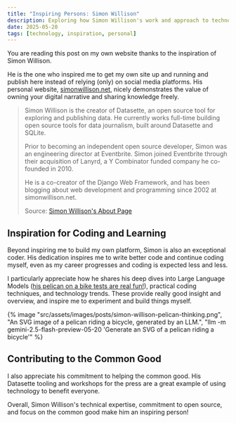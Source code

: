 ```yaml
---
title: "Inspiring Persons: Simon Willison"
description: Exploring how Simon Willison's work and approach to technology and society inspired me to build my own website and continue coding.
date: 2025-05-20
tags: [technology, inspiration, personal]
---
```


You are reading this post on my own website thanks to the inspiration of Simon Willison.

He is the one who inspired me to get my own site up and running and publish here instead of relying (only) on social media platforms. His personal website, [simonwillison.net](https://simonwillison.net/), nicely demonstrates the value of owning your digital narrative and sharing knowledge freely.

>Simon Willison is the creator of Datasette, an open source tool for exploring and publishing data. He currently works full-time building open source tools for data journalism, built around Datasette and SQLite.
>
>Prior to becoming an independent open source developer, Simon was an engineering director at Eventbrite. Simon joined Eventbrite through their acquisition of Lanyrd, a Y Combinator funded company he co-founded in 2010.
>
>He is a co-creator of the Django Web Framework, and has been blogging about web development and programming since 2002 at simonwillison.net.
>
>Source: [Simon Willison's About Page](https://simonwillison.net/about/)

## Inspiration for Coding and Learning

Beyond inspiring me to build my own platform, Simon is also an exceptional coder. His dedication inspires me to write better code and continue coding myself, even as my career progresses and coding is expected less and less.

I particularly appreciate how he shares his deep dives into Large Language Models ([his pelican on a bike tests are real fun!](https://simonwillison.net/tags/pelican-riding-a-bicycle/)), practical coding techniques, and technology trends. These provide really good insight and overview, and inspire me to experiment and build things myself.

{% image "src/assets/images/posts/simon-willison-pelican-thinking.png", "An SVG image of a pelican riding a bicycle, generated by an LLM.", "llm -m gemini-2.5-flash-preview-05-20 'Generate an SVG of a pelican riding a bicycle'" %}

## Contributing to the Common Good

I also appreciate his commitment to helping the common good. His Datasette tooling and workshops for the press are a great example of using technology to benefit everyone.

Overall, Simon Willison's technical expertise, commitment to open source, and focus on the common good make him an inspiring person!
